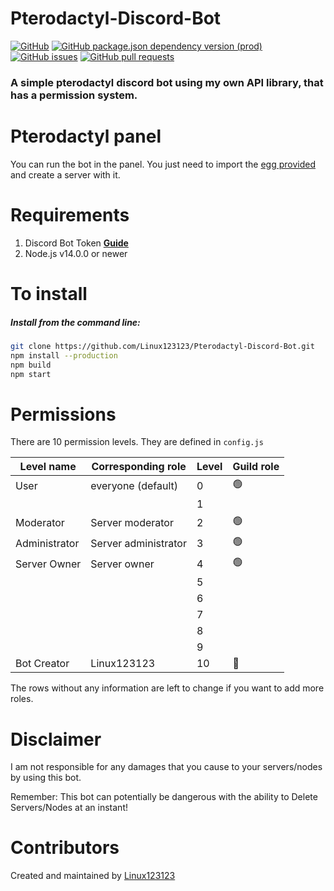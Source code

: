 # Pterodactyl-Discord-Bot

[![GitHub](https://img.shields.io/github/license/linux123123/Pterodactyl-Discord-Bot)](https://github.com/Linux123123/Pterodactyl-Discord-Bot/blob/main/LICENSE)
[![GitHub package.json dependency version (prod)](https://img.shields.io/github/package-json/dependency-version/linux123123/Pterodactyl-Discord-Bot/@linux123123/jspteroapi)](https://www.npmjs.com/package/@linux123123/jspteroapi)
[![GitHub issues](https://img.shields.io/github/issues/linux123123/Pterodactyl-Discord-Bot)](https://github.com/Linux123123/Pterodactyl-Discord-Bot/issues)
[![GitHub pull requests](https://img.shields.io/github/issues-pr/linux123123/Pterodactyl-Discord-Bot)](https://github.com/Linux123123/Pterodactyl-Discord-Bot/pulls)

<h3>A simple pterodactyl discord bot using my own API library, that has a permission system.</h3>

# Pterodactyl panel

You can run the bot in the panel. You just need to import the [egg provided](https://github.com/Linux123123/Pterodactyl-Discord-Bot/raw/master/egg-discord-pterodactyl-bot.json) and create a server with it.

# Requirements

1. Discord Bot Token **[Guide](https://discordjs.guide/preparations/setting-up-a-bot-application.html#creating-your-bot)**<br>
2. Node.js v14.0.0 or newer

# To install

<h5>Install from the command line:</h5>

```bash
git clone https://github.com/Linux123123/Pterodactyl-Discord-Bot.git
npm install --production
npm build
npm start
```

# Permissions

There are 10 permission levels. They are defined in `config.js`

| Level name    | Corresponding role   | Level | Guild role     |
| ------------- | -------------------- | ----- | -------------- |
| User          | everyone (default)   | 0     | :green_circle: |
|               |                      | 1     |                |
| Moderator     | Server moderator     | 2     | :green_circle: |
| Administrator | Server administrator | 3     | :green_circle: |
| Server Owner  | Server owner         | 4     | :green_circle: |
|               |                      | 5     |                |
|               |                      | 6     |                |
|               |                      | 7     |                |
|               |                      | 8     |                |
|               |                      | 9     |                |
| Bot Creator   | Linux123123          | 10    | :red_circle:   |

The rows without any information are left to change if you want to add more roles.

# Disclaimer

I am not responsible for any damages that you cause to your servers/nodes by using this bot.

Remember: This bot can potentially be dangerous with the ability to Delete Servers/Nodes at an instant!

# Contributors

Created and maintained by [Linux123123](https://github.com/linux123123)
